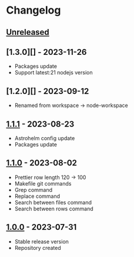 # Changelog

## [Unreleased][unreleased]

## [1.3.0][] - 2023-11-26

- Packages update
- Support latest:21 nodejs version

## [1.2.0][] - 2023-09-12

- Renamed from workspace -> node-workspace

## [1.1.1][] - 2023-08-23

- Astrohelm config update
- Packages update

## [1.1.0][] - 2023-08-02

- Prettier row length 120 -> 100
- Makefile git commands
- Grep command
- Replace command
- Search between files command
- Search between rows command

## [1.0.0][] - 2023-07-31

- Stable release version
- Repository created

[unreleased]: https://github.com/astrohelm/workspace/compare/v1.2.0...HEAD
[1.1.1]: https://github.com/astrohelm/workspace/compare/v1.1.1...v1.2.0
[1.1.1]: https://github.com/astrohelm/workspace/compare/v1.1.0...v1.1.1
[1.1.0]: https://github.com/astrohelm/workspace/compare/release...v1.1.0
[1.0.0]: https://github.com/astrohelm/workspace/releases/tag/release
